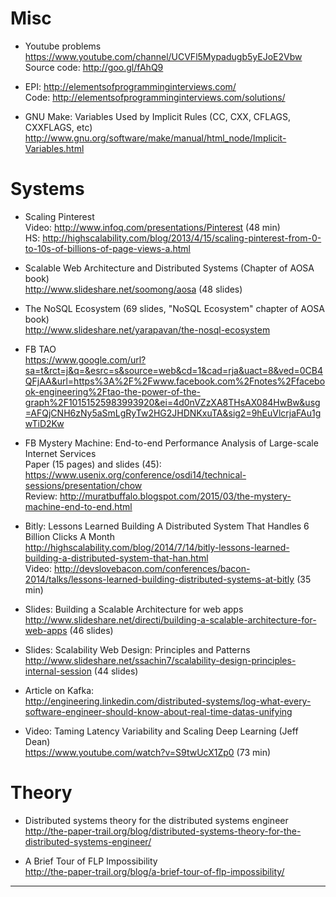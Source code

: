 
# Misc
* Youtube problems
<br>https://www.youtube.com/channel/UCVFl5Mypadugb5yEJoE2Vbw
<br>Source code: http://goo.gl/fAhQ9

* EPI: http://elementsofprogramminginterviews.com/
<br>Code: http://elementsofprogramminginterviews.com/solutions/

* GNU Make: Variables Used by Implicit Rules (CC, CXX, CFLAGS, CXXFLAGS, etc) 
<br>http://www.gnu.org/software/make/manual/html_node/Implicit-Variables.html

# Systems
* Scaling Pinterest
<br>Video: http://www.infoq.com/presentations/Pinterest (48 min)
<br>HS: http://highscalability.com/blog/2013/4/15/scaling-pinterest-from-0-to-10s-of-billions-of-page-views-a.html

* Scalable Web Architecture and Distributed Systems (Chapter of AOSA book)
<br>http://www.slideshare.net/soomong/aosa (48 slides)

* The NoSQL Ecosystem (69 slides, "NoSQL Ecosystem" chapter of AOSA book)
<br>http://www.slideshare.net/yarapavan/the-nosql-ecosystem 

* FB TAO
<br>https://www.google.com/url?sa=t&rct=j&q=&esrc=s&source=web&cd=1&cad=rja&uact=8&ved=0CB4QFjAA&url=https%3A%2F%2Fwww.facebook.com%2Fnotes%2Ffacebook-engineering%2Ftao-the-power-of-the-graph%2F10151525983993920&ei=4d0nVZzXA8THsAX084HwBw&usg=AFQjCNH6zNy5aSmLgRyTw2HG2JHDNKxuTA&sig2=9hEuVlcrjaFAu1gwTiD2Kw

* FB Mystery Machine: End-to-end Performance Analysis of Large-scale Internet Services
<br> Paper (15 pages) and slides (45):
<br>https://www.usenix.org/conference/osdi14/technical-sessions/presentation/chow
<br>Review: http://muratbuffalo.blogspot.com/2015/03/the-mystery-machine-end-to-end.html

* Bitly: Lessons Learned Building A Distributed System That Handles 6 Billion Clicks A Month
<br>http://highscalability.com/blog/2014/7/14/bitly-lessons-learned-building-a-distributed-system-that-han.html
<br>Video: 
http://devslovebacon.com/conferences/bacon-2014/talks/lessons-learned-building-distributed-systems-at-bitly (35 min)

* Slides: Building a Scalable Architecture for web apps
<br>http://www.slideshare.net/directi/building-a-scalable-architecture-for-web-apps (46 slides)

* Slides: Scalability Web Design: Principles and Patterns
<br>http://www.slideshare.net/ssachin7/scalability-design-principles-internal-session (44 slides)

* Article on Kafka:
<br>http://engineering.linkedin.com/distributed-systems/log-what-every-software-engineer-should-know-about-real-time-datas-unifying

* Video: Taming Latency Variability and Scaling Deep Learning (Jeff Dean)
<br>https://www.youtube.com/watch?v=S9twUcX1Zp0 (73 min)


# Theory

* Distributed systems theory for the distributed systems engineer
<br>http://the-paper-trail.org/blog/distributed-systems-theory-for-the-distributed-systems-engineer/

* A Brief Tour of FLP Impossibility
<br>http://the-paper-trail.org/blog/a-brief-tour-of-flp-impossibility/



<HR>


